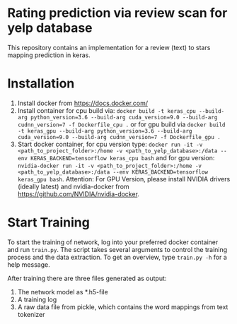 # Rating prediction via review scan for yelp database
This repository contains an implementation for a review (text) to stars mapping prediction in keras.

# Installation

1) Install docker from https://docs.docker.com/
2) Install container for cpu build via: ```docker build -t keras_cpu --build-arg python_version=3.6 --build-arg cuda_version=9.0 --build-arg cudnn_version=7 -f Dockerfile_cpu .``` or for gpu build via ```docker build -t keras_gpu --build-arg python_version=3.6 --build-arg cuda_version=9.0 --build-arg cudnn_version=7 -f Dockerfile_gpu .```
3) Start docker container, for cpu version type: ```docker run -it -v <path_to_project_folder>:/home -v <path_to_yelp_database>:/data --env KERAS_BACKEND=tensorflow keras_cpu bash``` and for gpu version: ```nvidia-docker run -it -v <path_to_project_folder>:/home -v <path_to_yelp_database>:/data --env KERAS_BACKEND=tensorflow keras_gpu bash```. Attention: For GPU Version, please install NVIDIA drivers (ideally latest) and nvidia-docker from https://github.com/NVIDIA/nvidia-docker.

# Start Training

To start the training of network, log into your preferred docker container and run ```train.py```. The script takes several arguments to control the training process and the data extraction. To get an overview, type ```train.py -h``` for a help message.

After training there are three files generated as output:
1) The network model as \*.h5-file
2) A training log
3) A raw data file from pickle, which contains the word mappings from text tokenizer
